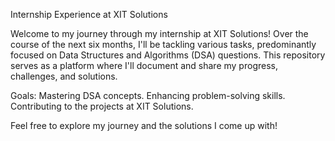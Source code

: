 Internship Experience at XIT Solutions

Welcome to my journey through my internship at XIT Solutions! Over the course of the next six months, I'll be tackling various tasks, predominantly focused on Data Structures and Algorithms (DSA) questions.
This repository serves as a platform where I'll document and share my progress, challenges, and solutions.

Goals:
Mastering DSA concepts.
Enhancing problem-solving skills.
Contributing to the projects at XIT Solutions.


Feel free to explore my journey and the solutions I come up with!
